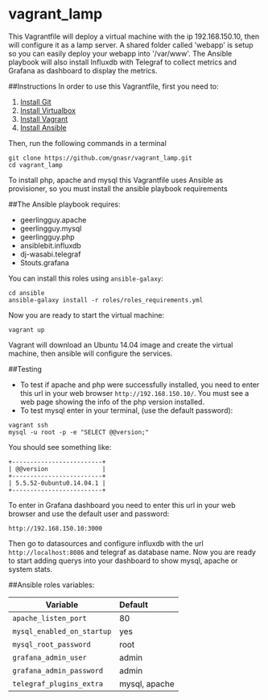 # vagrant_lamp
This Vagrantfile will deploy a virtual machine with the ip 192.168.150.10, then will configure it as a lamp server.
A shared folder called 'webapp' is setup so you can easily deploy your webapp into '/var/www'.
The Ansible playbook will also install Influxdb with Telegraf to collect metrics and Grafana as dashboard to display the metrics.

##Instructions
In order to use this Vagrantfile, first you need to:

1. [Install Git](https://git-scm.com/book/en/v2/Getting-Started-Installing-Git)
2. [Install Virtualbox](https://www.virtualbox.org/wiki/Downloads)
3. [Install Vagrant](https://www.vagrantup.com/docs/installation/)
4. [Install Ansible](https://docs.ansible.com/ansible/intro_installation.html)

Then, run the following commands in a terminal
```
git clone https://github.com/gnasr/vagrant_lamp.git
cd vagrant_lamp
```
To install php, apache and mysql this Vagrantfile uses Ansible as provisioner, so you must install the ansible playbook requirements

##The Ansible playbook requires:
* geerlingguy.apache
* geerlingguy.mysql
* geerlingguy.php
* ansiblebit.influxdb
* dj-wasabi.telegraf
* Stouts.grafana

You can install this roles using `ansible-galaxy`:
```
cd ansible
ansible-galaxy install -r roles/roles_requirements.yml
```

Now you are ready to start the virtual machine:
```
vagrant up
```
Vagrant will download an Ubuntu 14.04 image and create the virtual machine, then ansible will configure the services.

##Testing
* To test if apache and php were successfully installed, you need to enter this url in your web browser `http://192.168.150.10/`. You must see a web page showing the info of the php version installed.
* To test mysql enter in your terminal, (use the default password):
```
vagrant ssh
mysql -u root -p -e "SELECT @@version;"
```
You should see something like:
```
+-------------------------+
| @@version               |
+-------------------------+
| 5.5.52-0ubuntu0.14.04.1 |
+-------------------------+
```

To enter in Grafana dashboard you need to enter this url in your web browser and use the default user and password:
```
http://192.168.150.10:3000
```
Then go to datasources and configure influxdb with the url `http://localhost:8086` and telegraf as database name.
Now you are ready to start adding querys into your dashboard to show mysql, apache or system stats.

##Ansible roles variables:

|Variable|Default|
|---|:--|
|```apache_listen_port```|80|
|```mysql_enabled_on_startup```|yes|
|```mysql_root_password```|root|
|```grafana_admin_user```|admin|
|```grafana_admin_password```|admin|
|```telegraf_plugins_extra```|mysql, apache|
